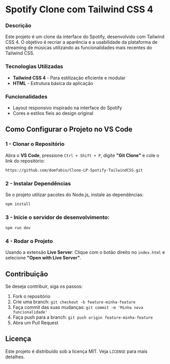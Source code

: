 # Spotify Clone com Tailwind CSS 4

### Descrição
Este projeto é um clone da interface do Spotify, desenvolvido com Tailwind CSS 4. O objetivo é recriar a aparência e a usabilidade da plataforma de streaming de músicas utilizando as funcionalidades mais recentes do Tailwind CSS.

### Tecnologias Utilizadas
- **Tailwind CSS 4** - Para estilização eficiente e modular
- **HTML** - Estrutura básica da aplicação

### Funcionalidades
- Layout responsivo inspirado na interface do Spotify
- Cores e estilos fieis ao design original

## Como Configurar o Projeto no VS Code

### 1 - Clonar o Repositório
Abra o **VS Code**, pressione `Ctrl + Shift + P`, digite **"Git Clone"** e cole o link do repositório:
```sh
https://github.com/domfabio/Clone-LP-Spotify-TailwindCSS.git
```

### 2 - Instalar Dependências
Se o projeto utilizar pacotes do Node.js, instale as dependências:
```sh
npm install
```

### 3 - Inicie o servidor de desenvolvimento:
```sh
npm run dev
```

### 4 - Rodar o Projeto
Usando a extensão **Live Server**:
Clique com o botão direito no `index.html` e selecione **"Open with Live Server"**.


## Contribuição
Se deseja contribuir, siga os passos:
1. Fork o repositório
2. Crie uma branch: `git checkout -b feature-minha-feature`
3. Faça commit das suas mudanças: `git commit -m 'Minha nova funcionalidade'`
4. Faça push para a branch: `git push origin feature-minha-feature`
5. Abra um Pull Request

## Licença
Este projeto é distribuído sob a licença MIT. Veja `LICENSE` para mais detalhes.

